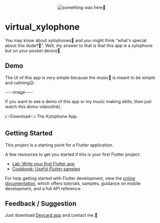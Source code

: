 <p align="center">
    <img src="https://user-images.githubusercontent.com/115228605/197704361-5741225f-edca-477b-b5ca-e7e7650768a8.png" alt="something was here🤔">
</p>

# virtual_xylophone

You may know about xylophones🎵 and you might think "what's special about this dude?🤔". Well, my answer to that is that this app is a xylophone but on your pocket device📱.


## Demo

The UI of this app is very simple because the music🎼 is meant to be simple and calming😌.

----image----

If you want to see a demo of this app or my music making skills, then just watch this demo video(link).

👉Download👈 The Xylophone App.


## Getting Started

This project is a starting point for a Flutter application.

A few resources to get you started if this is your first Flutter project:

- [Lab: Write your first Flutter app](https://docs.flutter.dev/get-started/codelab)
- [Cookbook: Useful Flutter samples](https://docs.flutter.dev/cookbook)

For help getting started with Flutter development, view the
[online documentation](https://docs.flutter.dev/), which offers tutorials,
samples, guidance on mobile development, and a full API reference.

## Feedback / Suggestion
Just download [Devcard app](https://github.com/Priyank-Bhagat/dev_card) and contact me.🤗
